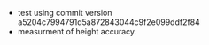 - test using commit version a5204c7994791d5a872843044c9f2e099ddf2f84
- measurment of height accuracy.
